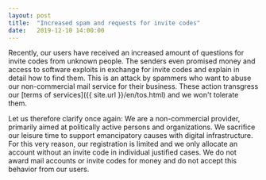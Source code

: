 ```yaml
---
layout: post
title:  "Increased spam and requests for invite codes"
date:   2019-12-10 14:00:00
---
```


Recently, our users have received an increased amount of questions for invite codes from unknown people.
The senders even promised money and access to software exploits in exchange for invite codes and explain in detail how to find them.
This is an attack by spammers who want to abuse our non-commercial mail service for their business.
These action transgress our [terms of services]({{ site.url }}/en/tos.html) and we won't tolerate them.

Let us therefore clarify once again:
We are a non-commercial provider, primarily aimed at politically active persons and organizations.
We sacrifice our leisure time to support emancipatory causes with digital infrastructure.
For this very reason, our registration is limited and we only allocate an account without an invite code in individual justified cases.
We do not award mail accounts or invite codes for money and do not accept this behavior from our users.
